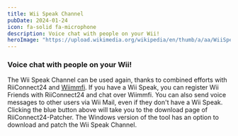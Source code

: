 ```yaml
---
title: Wii Speak Channel
pubDate: 2024-01-24
icon: fa-solid fa-microphone
description: Voice chat with people on your Wii!
heroImage: "https://upload.wikimedia.org/wikipedia/en/thumb/a/aa/WiiSpeakChannel.jpg/220px-WiiSpeakChannel.jpg"
---
```

### Voice chat with people on your Wii!

The Wii Speak Channel can be used again, thanks to combined efforts with RiiConnect24 and <a
        href="https://wiimmfi.de/">Wiimmfi</a>. If you have a Wii Speak, you can register Wii Friends with RiiConnect24
      and chat over Wiimmfi. You can also send voice messages to other users via Wii Mail, even if they don't have a Wii
      Speak.
      <br>
Clicking the blue button above will take you to the download page of RiiConnect24-Patcher. The Windows version of
      the tool has an option to download and patch the Wii Speak Channel.
